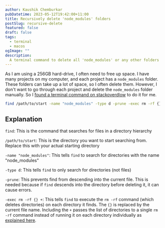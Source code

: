 ```yaml
---
author: Kaushik Chemburkar
pubDatetime: 2023-05-12T19:42:00+11:00
title: Recursively delete 'node_modules' folders
postSlug: recursive-delete
featured: false
draft: false
tags:
  - terminal
  - macos
ogImage: ""
description:
  A terminal command to delete all 'node_modules' or any other folders recursively.
---
```


As I am using a 256GB hard-drive, I often need to free up space. I have many projects on my computer, and each project has a `node_modules` folder. These folders can take up a lot of space, so I often delete them. However, I don't want to go through each project and delete the `node_modules` folder manually. So I [found a terminal command on stackoverdlow](https://stackoverflow.com/questions/42950501/delete-node-modules-folder-recursively-from-a-specified-path-using-command-line) to do it for me.

```bash
find /path/to/start -name "node_modules" -type d -prune -exec rm -rf {} +
```

## Explanation

`find`: This is the command that searches for files in a directory hierarchy

`/path/to/start`: This is the directory you want to start searching from. Replace this with your actual starting directory

`-name "node_modules"`: This tells `find` to search for directories with the name "node_modules"

`-type d`: This tells `find` to only search for directories (not files)

`-prune`: This prevents find from descending into the current file. This is needed because if `find` descends into the directory before deleting it, it can cause errors.

`-exec rm -rf {} +`: This tells `find` to execute the `rm -rf` command (which deletes directories) on each directory it finds. The `{}` is replaced by the current file name. Including the `+` passes the list of directories to a single `rm -rf` command instead of running it on each directory individually as [explained here](https://stackoverflow.com/questions/46037728/find-all-node-modules-directories?noredirect=1&lq=1).

